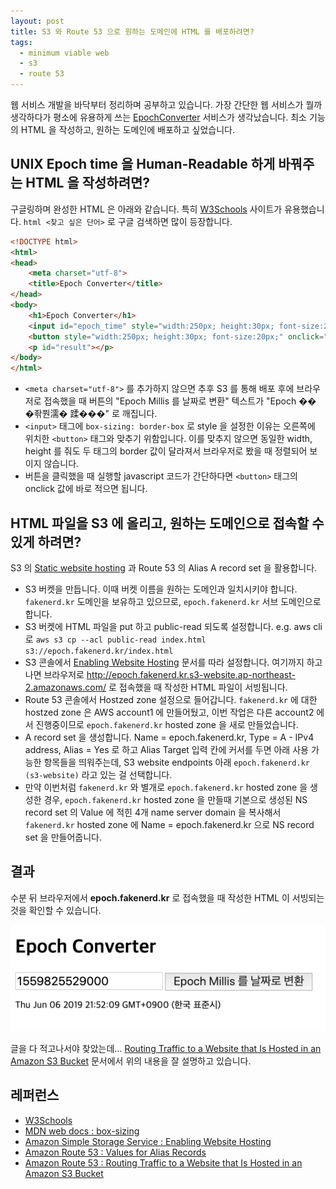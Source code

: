 ```yaml
---
layout: post
title: S3 와 Route 53 으로 원하는 도메인에 HTML 를 배포하려면?
tags:
  - minimum viable web
  - s3
  - route 53
---
```


웹 서비스 개발을 바닥부터 정리하며 공부하고 있습니다. 가장 간단한 웹 서비스가 뭘까 생각하다가 평소에 유용하게 쓰는 [EpochConverter](https://www.epochconverter.com/) 서비스가 생각났습니다. 최소 기능의 HTML 을 작성하고, 원하는 도메인에 배포하고 싶었습니다.

## UNIX Epoch time 을 Human-Readable 하게 바꿔주는 HTML 을 작성하려면?

구글링하며 완성한 HTML 은 아래와 같습니다. 특히 [W3Schools](https://www.w3schools.com/) 사이트가 유용했습니다. `html <찾고 싶은 단어>` 로 구글 검색하면 많이 등장합니다.

```html
<!DOCTYPE html>
<html>
<head>
	<meta charset="utf-8">
	<title>Epoch Converter</title>
</head>
<body>
	<h1>Epoch Converter</h1>
	<input id="epoch_time" style="width:250px; height:30px; font-size:20px; box-sizing: border-box;">
	<button style="width:250px; height:30px; font-size:20px;" onclick="document.getElementById('result').innerHTML= new. Date(Number(document.getElementById('epoch_time').value))">Epoch Millis 를 날짜로 변환</button>
	<p id="result"></p>
</body>
</html>
```

* `<meta charset="utf-8">` 를 추가하지 않으면 추후 S3 를 통해 배포 후에 브라우저로 접속했을 때 버튼의 "Epoch Millis 를 날짜로 변환" 텍스트가 "Epoch �� �좎쭨濡� 蹂���" 로 깨집니다.
* `<input>` 태그에 `box-sizing: border-box` 로 style 을 설정한 이유는 오른쪽에 위치한 `<button>` 태그와 맞추기 위함입니다. 이를 맞추지 않으면 동일한 width, height 를 줘도 두 태그의 border 값이 달라져서 브라우저로 봤을 때 정렬되어 보이지 않습니다.
* 버튼을 클릭했을 때 실행할 javascript 코드가 간단하다면 `<button>` 태그의 onclick 값에 바로 적으면 됩니다.

## HTML 파일을 S3 에 올리고, 원하는 도메인으로 접속할 수 있게 하려면?

S3 의 [Static website hosting](https://docs.aws.amazon.com/AmazonS3/latest/dev/EnableWebsiteHosting.html) 과 Route 53 의 Alias A record set 을 활용합니다.

* S3 버켓을 만듭니다. 이때 버켓 이름을 원하는 도메인과 일치시키야 합니다. `fakenerd.kr` 도메인을 보유하고 있으므로, `epoch.fakenerd.kr` 서브 도메인으로 합니다.
* S3 버켓에 HTML 파일을 put 하고 public-read 되도록 설정합니다. e.g. aws cli 로 `aws s3 cp --acl public-read index.html s3://epoch.fakenerd.kr/index.html`
* S3 콘솔에서 [Enabling Website Hosting](https://docs.aws.amazon.com/AmazonS3/latest/dev/EnableWebsiteHosting.html) 문서를 따라 설정합니다. 여기까지 하고나면 브라우저로 http://epoch.fakenerd.kr.s3-website.ap-northeast-2.amazonaws.com/ 로 접속했을 때 작성한 HTML 파일이 서빙됩니다.
* Route 53 콘솔에서 Hostzed zone 설정으로 들어갑니다. `fakenerd.kr` 에 대한 hostzed zone 은 AWS account1 에 만들어뒀고, 이번 작업은 다른 account2 에서 진행중이므로 `epoch.fakenerd.kr` hosted zone 을 새로 만들었습니다.
* A record set 을 생성합니다. Name = epoch.fakenerd.kr, Type = A - IPv4 address, Alias = Yes 로 하고 Alias Target 입력 칸에 커서를 두면 아래 사용 가능한 항목들을 띄워주는데, S3 website endpoints 아래 `epoch.fakenerd.kr (s3-website)` 라고 있는 걸 선택합니다.
* 만약 이번처럼 `fakenerd.kr` 와 별개로 `epoch.fakenerd.kr` hosted zone 을 생성한 경우, `epoch.fakenerd.kr` hosted zone 을 만들때 기본으로 생성된 NS record set 의 Value 에 적힌 4개 name server domain 을 복사해서 `fakenerd.kr` hosted zone 에 Name = epoch.fakenerd.kr 으로 NS record set 을 만들어줍니다.

## 결과

수분 뒤 브라우저에서 **epoch.fakenerd.kr** 로 접속했을 때 작성한 HTML 이 서빙되는 것을 확인할 수 있습니다.

<p align="center">
  <img src="https://raw.githubusercontent.com/chang12/chang12.github.io/master/images/2019-06-06-epoch-converter.png" alt="2019-06-06-epoch-converter.png"/>
</p>

글을 다 적고나서야 찾았는데... [Routing Traffic to a Website that Is Hosted in an Amazon S3 Bucket](https://docs.aws.amazon.com/Route53/latest/DeveloperGuide/RoutingToS3Bucket.html) 문서에서 위의 내용을 잘 설명하고 있습니다.

## 레퍼런스

* [W3Schools](https://www.w3schools.com/)
* [MDN web docs : box-sizing](https://developer.mozilla.org/en-US/docs/Web/CSS/box-sizing)
* [Amazon Simple Storage Service : Enabling Website Hosting](https://docs.aws.amazon.com/AmazonS3/latest/dev/EnableWebsiteHosting.html)
* [Amazon Route 53 : Values for Alias Records](https://docs.aws.amazon.com/Route53/latest/DeveloperGuide/resource-record-sets-values-alias.html)
* [Amazon Route 53 : Routing Traffic to a Website that Is Hosted in an Amazon S3 Bucket](https://docs.aws.amazon.com/Route53/latest/DeveloperGuide/RoutingToS3Bucket.html)
